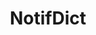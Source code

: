 ---
title: "NotifDict"
description: "NotifDict is the most simple & the most minimalistic dictionary you can find!"
link: "https://github.com/VishnuSanal/NotifDict"
tags: ["android", "kotlin", "java"]
---